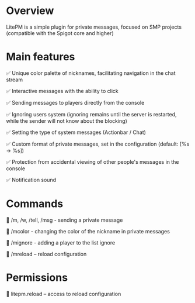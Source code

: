 # Overview

LitePM is a simple plugin for private messages, focused on SMP projects (compatible with the Spigot core and higher)


# Main features

✅ Unique color palette of nicknames, facilitating navigation in the chat stream

✅ Interactive messages with the ability to click

✅ Sending messages to players directly from the console

✅ Ignoring users system (ignoring remains until the server is restarted, while the sender will not know about the blocking)

✅ Setting the type of system messages (Actionbar / Chat)

✅ Custom format of private messages, set in the configuration (default: [%s -> %s])

✅ Protection from accidental viewing of other people's messages in the console

✅ Notification sound


# Commands

🔹 /m, /w, /tell, /msg - sending a private message

🔹 /mcolor - changing the color of the nickname in private messages

🔹 /mignore - adding a player to the list ignore

🔹 /mreload – reload configuration


# Permissions

🔹 litepm.reload – access to reload configuration
